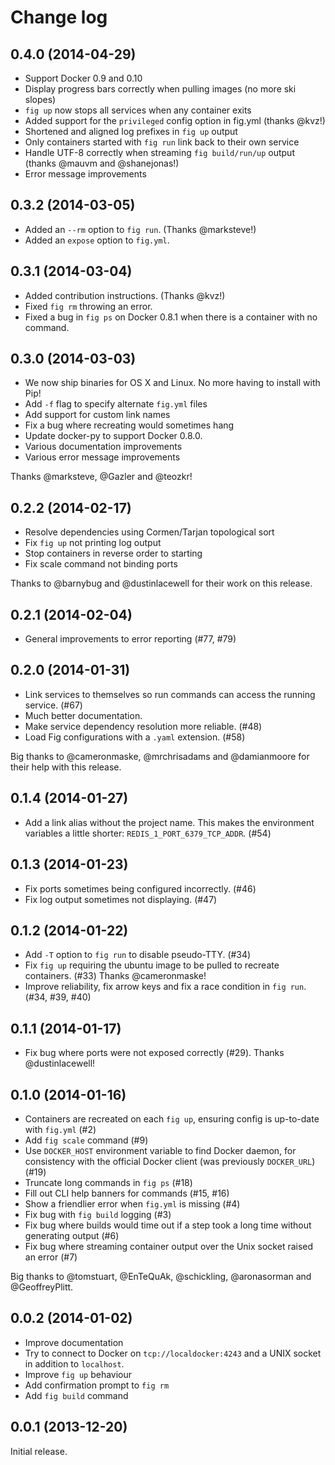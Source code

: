 Change log
==========

0.4.0 (2014-04-29)
------------------

 - Support Docker 0.9 and 0.10
 - Display progress bars correctly when pulling images (no more ski slopes)
 - `fig up` now stops all services when any container exits
 - Added support for the `privileged` config option in fig.yml (thanks @kvz!)
 - Shortened and aligned log prefixes in `fig up` output
 - Only containers started with `fig run` link back to their own service
 - Handle UTF-8 correctly when streaming `fig build/run/up` output (thanks @mauvm and @shanejonas!)
 - Error message improvements

0.3.2 (2014-03-05)
------------------

 - Added an `--rm` option to `fig run`. (Thanks @marksteve!)
 - Added an `expose` option to `fig.yml`.

0.3.1 (2014-03-04)
------------------

 - Added contribution instructions. (Thanks @kvz!)
 - Fixed `fig rm` throwing an error.
 - Fixed a bug in `fig ps` on Docker 0.8.1 when there is a container with no command.

0.3.0 (2014-03-03)
------------------

 - We now ship binaries for OS X and Linux. No more having to install with Pip!
 - Add `-f` flag to specify alternate `fig.yml` files
 - Add support for custom link names
 - Fix a bug where recreating would sometimes hang
 - Update docker-py to support Docker 0.8.0.
 - Various documentation improvements
 - Various error message improvements

Thanks @marksteve, @Gazler and @teozkr!

0.2.2 (2014-02-17)
------------------

 - Resolve dependencies using Cormen/Tarjan topological sort
 - Fix `fig up` not printing log output
 - Stop containers in reverse order to starting
 - Fix scale command not binding ports

Thanks to @barnybug and @dustinlacewell for their work on this release.

0.2.1 (2014-02-04)
------------------

 - General improvements to error reporting (#77, #79)

0.2.0 (2014-01-31)
------------------

 - Link services to themselves so run commands can access the running service. (#67)
 - Much better documentation.
 - Make service dependency resolution more reliable. (#48)
 - Load Fig configurations with a `.yaml` extension. (#58)

Big thanks to @cameronmaske, @mrchrisadams and @damianmoore for their help with this release.

0.1.4 (2014-01-27)
------------------

 - Add a link alias without the project name. This makes the environment variables a little shorter: `REDIS_1_PORT_6379_TCP_ADDR`. (#54)

0.1.3 (2014-01-23)
------------------

 - Fix ports sometimes being configured incorrectly. (#46)
 - Fix log output sometimes not displaying. (#47)

0.1.2 (2014-01-22)
------------------

 - Add `-T` option to `fig run` to disable pseudo-TTY. (#34)
 - Fix `fig up` requiring the ubuntu image to be pulled to recreate containers. (#33) Thanks @cameronmaske!
 - Improve reliability, fix arrow keys and fix a race condition in `fig run`. (#34, #39, #40)

0.1.1 (2014-01-17)
------------------

 - Fix bug where ports were not exposed correctly (#29). Thanks @dustinlacewell!

0.1.0 (2014-01-16)
------------------

 - Containers are recreated on each `fig up`, ensuring config is up-to-date with `fig.yml` (#2)
 - Add `fig scale` command (#9)
 - Use `DOCKER_HOST` environment variable to find Docker daemon, for consistency with the official Docker client (was previously `DOCKER_URL`) (#19)
 - Truncate long commands in `fig ps` (#18)
 - Fill out CLI help banners for commands (#15, #16)
 - Show a friendlier error when `fig.yml` is missing (#4)
 - Fix bug with `fig build` logging (#3)
 - Fix bug where builds would time out if a step took a long time without generating output (#6)
 - Fix bug where streaming container output over the Unix socket raised an error (#7)

Big thanks to @tomstuart, @EnTeQuAk, @schickling, @aronasorman and @GeoffreyPlitt.

0.0.2 (2014-01-02)
------------------

 - Improve documentation
 - Try to connect to Docker on `tcp://localdocker:4243` and a UNIX socket in addition to `localhost`.
 - Improve `fig up` behaviour
 - Add confirmation prompt to `fig rm`
 - Add `fig build` command

0.0.1 (2013-12-20)
------------------

Initial release.


